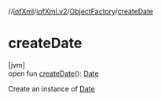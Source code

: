 //[iofXml](../../../index.md)/[iofXml.v2](../index.md)/[ObjectFactory](index.md)/[createDate](create-date.md)

# createDate

[jvm]\
open fun [createDate](create-date.md)(): [Date](../-date/index.md)

Create an instance of [Date](../-date/index.md)
